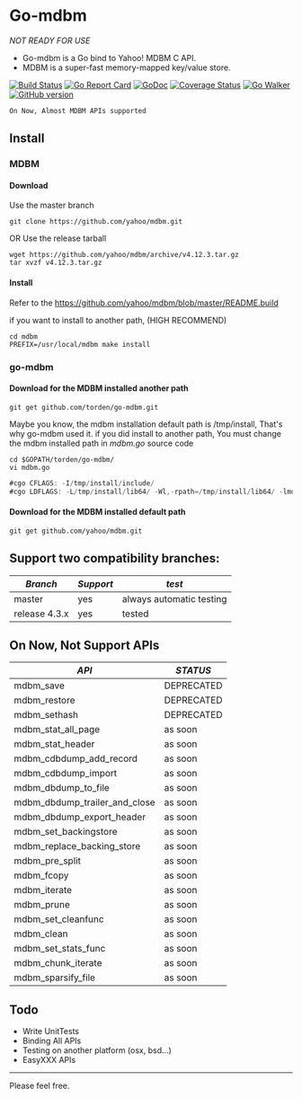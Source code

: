 # Go-mdbm

*NOT READY FOR USE*


- Go-mdbm is a Go bind to Yahoo! MDBM C API.
- MDBM is a super-fast memory-mapped key/value store.

[![Build Status](https://travis-ci.org/torden/go-mdbm.svg?branch=develop)](https://travis-ci.org/torden/go-mdbm)
[![Go Report Card](https://goreportcard.com/badge/github.com/torden/go-mdbm)](https://goreportcard.com/report/github.com/torden/go-mdbm)
[![GoDoc](https://godoc.org/github.com/torden/go-mdbm?status.svg)](https://godoc.org/github.com/torden/go-mdbm)
[![Coverage Status](https://coveralls.io/repos/github/torden/go-mdbm/badge.svg?branch=develop)](https://coveralls.io/github/torden/go-mdbm?branch=develop)
[![Go Walker](http://gowalker.org/api/v1/badge)](https://gowalker.org/github.com/torden/go-mdbm)
[![GitHub version](https://badge.fury.io/gh/torden%2Fgo-mdbm.svg)](https://badge.fury.io/gh/torden%2Fgo-mdbm)

```
On Now, Almost MDBM APIs supported
```


## Install

### MDBM

#### Download

Use the master branch
```
git clone https://github.com/yahoo/mdbm.git
```
OR Use the release tarball
```
wget https://github.com/yahoo/mdbm/archive/v4.12.3.tar.gz
tar xvzf v4.12.3.tar.gz
```

#### Install

Refer to the https://github.com/yahoo/mdbm/blob/master/README.build

if you want to install to another path, (HIGH RECOMMEND)
```
cd mdbm
PREFIX=/usr/local/mdbm make install
```


### go-mdbm

#### Download for the MDBM installed another path

```
git get github.com/torden/go-mdbm.git
```

Maybe you know, the mdbm installation default path is /tmp/install, That's why go-mdbm used it.
if you did install to another path, You must  change the mdbm installed path in *mdbm.go* source code

```shell
cd $GOPATH/torden/go-mdbm/
vi mdbm.go
```

```go
#cgo CFLAGS: -I/tmp/install/include/
#cgo LDFLAGS: -L/tmp/install/lib64/ -Wl,-rpath=/tmp/install/lib64/ -lmdbm
```

#### Download for the MDBM installed default path

```
git get github.com/yahoo/mdbm.git
```


## Support two compatibility branches:

|*Branch*|*Support*|*test*|
|---|---|---|
|master|yes|always automatic testing|
|release 4.3.x|yes|tested|



## On Now, Not Support APIs

|*API*|*STATUS*|
|---|---|
|mdbm_save|DEPRECATED|
|mdbm_restore|DEPRECATED|
|mdbm_sethash|DEPRECATED|
|mdbm_stat_all_page|as soon|
|mdbm_stat_header|as soon|
|mdbm_cdbdump_add_record|as soon|
|mdbm_cdbdump_import|as soon|
|mdbm_dbdump_to_file|as soon|
|mdbm_dbdump_trailer_and_close|as soon|
|mdbm_dbdump_export_header|as soon|
|mdbm_set_backingstore|as soon|
|mdbm_replace_backing_store|as soon|
|mdbm_pre_split|as soon|
|mdbm_fcopy|as soon|
|mdbm_iterate|as soon|
|mdbm_prune|as soon|
|mdbm_set_cleanfunc|as soon|
|mdbm_clean|as soon|
|mdbm_set_stats_func|as soon|
|mdbm_chunk_iterate|as soon|
|mdbm_sparsify_file|as soon|


## Todo

* Write UnitTests
* Binding All APIs
* Testing on another platform (osx, bsd...)
* EasyXXX APIs

---
Please feel free.
